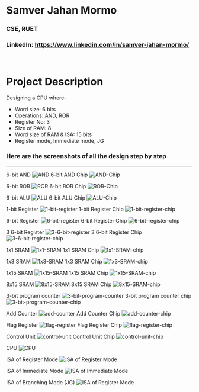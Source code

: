 # Samver Jahan Mormo 
### CSE, RUET
### LinkedIn: https://www.linkedin.com/in/samver-jahan-mormo/
<br>


# Project Description
Designing a CPU where-
* Word size: 6 bits
* Operations: AND, ROR
* Register No: 3
* Size of RAM: 8
* Word size of RAM & ISA: 15 bits
* Register mode, Immediate mode, JG

### Here are the screenshots of all the design step by step
___
6-bit AND
![AND](/screenshots/01-AND.png)
6-bit AND Chip 
![AND-Chip](/screenshots/01-AND-Chip.png)

6-bit ROR
![ROR](/screenshots/02-ROR.png)
6-bit ROR Chip 
![ROR-Chip](/screenshots/02-ROR-Chip.png)

6-bit ALU
![ALU](/screenshots/03-6-bit-ALU.png)
6-bit ALU Chip
![ALU-Chip](/screenshots/03-ALU-Chip.png)

1-bit Register
![1-bit-register](/screenshots/04-1-bit-register.png)
1-bit Register Chip
![1-bit-register-chip](/screenshots/04-1-bit-register-chip.png)

6-bit Register
![6-bit-register](/screenshots/05-6-bit-register.png)
6-bit Register Chip
![6-bit-register-chip](/screenshots/05-6-bit-register-chip.png)

3 6-bit Register
![3-6-bit-register](/screenshots/06-3-6-bit-register.png)
3 6-bit Register Chip
![3-6-bit-register-chip](/screenshots/06-3-6-bit-register-chip.png)

1x1 SRAM
![1x1-SRAM](/screenshots/07-1x1-SRAM.png)
1x1 SRAM Chip
![1x1-SRAM-chip](/screenshots/07-1x1-SRAM-chip.png)

1x3 SRAM
![1x3-SRAM](/screenshots/08-1x3-SRAM.png)
1x3 SRAM Chip
![1x3-SRAM-chip](/screenshots/08-1x3-SRAM-chip.png)

1x15 SRAM
![1x15-SRAM](/screenshots/09-1x15-SRAM.png)
1x15 SRAM Chip
![1x15-SRAM-chip](/screenshots/09-1x15-SRAM-chip.png)

8x15 SRAM
![8x15-SRAM](/screenshots/10-8x15-SRAM.png)
8x15 SRAM Chip
![8x15-SRAM-chip](/screenshots/10-8x15-SRAM-chip.png)

3-bit program counter
![3-bit-program-counter](/screenshots/11-3-bit-program-counter.png)
3-bit program counter chip
![3-bit-program-counter-chip](/screenshots/11-3-bit-program-counter-chip.png)

Add Counter
![add-counter](/screenshots/12-add-counter.png)
Add Counter Chip
![add-counter-chip](/screenshots/12-add-counter-chip.png)

Flag Register
![flag-register](/screenshots/13-flag-register.png)
Flag Register Chip
![flag-register-chip](/screenshots/13-flag-register-chip.png)

Control Unit
![control-unit](/screenshots/14-control-unit.png)
Control Unit Chip
![control-unit-chip](/screenshots/14-control-unit-chip.png)

CPU
![CPU](/screenshots/15-final-cpu.png)

ISA of Register Mode
![ISA of Register Mode](/screenshots/16-reg-mode-ISA.png)

ISA of Immediate Mode
![ISA of Immediate Mode](/screenshots/17-Imm-mode-ISA.png)

ISA of Branching Mode (JG)
![ISA of Register Mode](/screenshots/18-Branching-mode-ISA.png)
